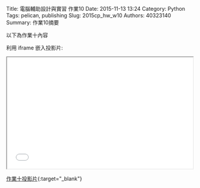 Title: 電腦輔助設計與實習 作業10
Date: 2015-11-13 13:24
Category: Python
Tags: pelican, publishing
Slug: 2015cp_hw_w10
Authors: 40323140
Summary: 作業10摘要

以下為作業十內容

利用 iframe 嵌入投影片:

<iframe src="simplest9.html" width="500" height="300"></iframe>

[作業十投影片](simplest9.html){:target="_blank"}